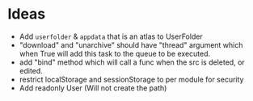 # Ideas
- Add `userfolder` & `appdata` that is an atlas to UserFolder
- "download" and "unarchive" should have "thread" argument which when True will add this task to the queue to be executed.
- add "bind" method which will call a func when the src is deleted, or edited.
- restrict localStorage and sessionStorage to per module for security
- Add readonly User (Will not create the path)